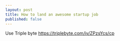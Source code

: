 ```yaml
---
layout: post
title: How to land an awesome startup job
published: false
---
```



Use Triple byte
https://triplebyte.com/iv/ZPzsYcs/cp